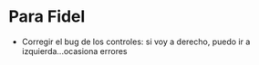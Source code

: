 # Para Fidel

* Corregir el bug de los controles: si voy a derecho, puedo ir a izquierda...ocasiona errores